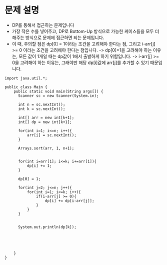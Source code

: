 # 문제 설명
- DP를 통해서 접근하는 문제입니다
- 가장 작은 수를 넣어주고, DP로 Bottom-Up 방식으로 가능한 케이스들을 모두 더해주는 방식으로 
  문제에 접근하면 되는 문제입니다. 
- 이 때, 주의할 점은 dp[0] = 1이라는 조건을 고려해야 한다는 점,
  그리고 i-arr[j] >= 0 이라는 조건을 고려해야 한다는 점입니다. 
-> dp[0]=1을 고려해야 하는 이유는, 모든 값이 1개일 때는 dp값이 1에서 출발하게 하기 위함입니다.
-> i-arr[j] >= 0을 고려해야 하는 이유는, 그래야만 해당 dp[i]값에 arr[j]를 추가할 수 있기 때문입니다. 

```
import java.util.*; 

public class Main {
    public static void main(String args[]) {
      Scanner sc = new Scanner(System.in);
      
      int n = sc.nextInt();
      int k = sc.nextInt();
      
      int[] arr = new int[k+1];
      int[] dp = new int[k+1];
      
      for(int i=1; i<=n; i++){
          arr[i] = sc.nextInt();
      }
      
      Arrays.sort(arr, 1, n+1);
      
      
      for(int i=arr[1]; i<=k; i+=arr[1]){
          dp[i] += 1;
      }
      
      dp[0] = 1; 
      
      for(int j=2; j<=n; j++){
          for(int i=1; i<=k; i++){
              if(i-arr[j] >= 0){
                  dp[i] += dp[i-arr[j]];
              }
          }
      }
      
      
      System.out.println(dp[k]);
      
      
      
      
      
    }
}

```
